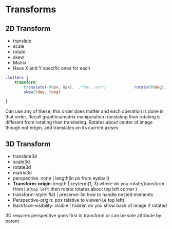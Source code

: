 # Transforms

## 2D Transform

- translate
- scale
- rotate
- skew
- Matrix
- Have X and Y specific ones for each

```css
.letters {
    transform: 
    	translate(-90px, 0px), 	/*hor, ver*/			rotate(90deg), scale(0.25, 0.75),/*w, h*/
        skew(5deg, 5deg)
        
}
```

Can use any of these, this order does matter and each operation is done in that order. Recall graphics/matrix manipulation translating than rotating is different from rotating than translating. Rotates about center of image though not origin, and translates on its current axises

## 3D Transform

- translate3d
- scale3d
- rotate3d
- matrix3d
- perspective: none | length(in px from eyeball)
- **Transform-origin**: length | keyterm(1, 3)  where do you rotate/transform from i.e(`top left` then rotate rotates about top left corner )
- transform-style: flat | preserve-3d how to handle nested elements
- Perspective-origin: pos relative to viewer(i.e top left)
- Backface-visibility: visible | hidden do you show back of image if rotated

3D requires perspective goes first in transform or can be sole attribute by parent

